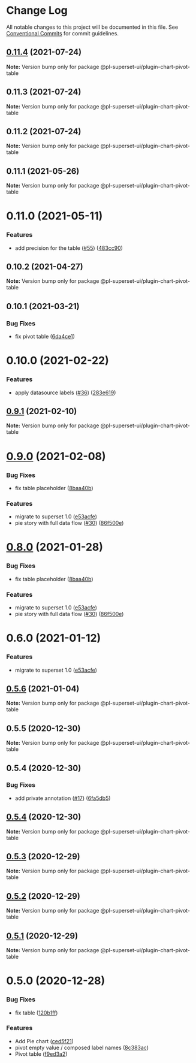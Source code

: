 # Change Log

All notable changes to this project will be documented in this file.
See [Conventional Commits](https://conventionalcommits.org) for commit guidelines.

## [0.11.4](https://github.com/behnamkvl/pl-superset-ui/compare/@pl-superset-ui/plugin-chart-pivot-table@0.11.3...@pl-superset-ui/plugin-chart-pivot-table@0.11.4) (2021-07-24)

**Note:** Version bump only for package @pl-superset-ui/plugin-chart-pivot-table





## 0.11.3 (2021-07-24)

**Note:** Version bump only for package @pl-superset-ui/plugin-chart-pivot-table





## 0.11.2 (2021-07-24)

**Note:** Version bump only for package @pl-superset-ui/plugin-chart-pivot-table





## 0.11.1 (2021-05-26)

**Note:** Version bump only for package @pl-superset-ui/plugin-chart-pivot-table





# 0.11.0 (2021-05-11)


### Features

* add precision for the table ([#55](https://github.com/behnamkvl/pl-superset-ui/issues/55)) ([483cc90](https://github.com/behnamkvl/pl-superset-ui/commit/483cc9007235abb3d20abef441c66a615b555e30))





## 0.10.2 (2021-04-27)

**Note:** Version bump only for package @pl-superset-ui/plugin-chart-pivot-table





## 0.10.1 (2021-03-21)


### Bug Fixes

* fix pivot table ([6da4ce1](https://github.com/behnamkvl/pl-superset-ui/commit/6da4ce1f6d4d2f825272db5cfe023116419b2559))





# 0.10.0 (2021-02-22)


### Features

* apply datasource labels ([#36](https://github.com/behnamkvl/pl-superset-ui/issues/36)) ([283e619](https://github.com/behnamkvl/pl-superset-ui/commit/283e6199e37af95606e1ad64e6d2533d35bf6343))





## [0.9.1](https://github.com/behnamkvl/pl-superset-ui/compare/@pl-superset-ui/plugin-chart-pivot-table@0.7.1...@pl-superset-ui/plugin-chart-pivot-table@0.9.1) (2021-02-10)

**Note:** Version bump only for package @pl-superset-ui/plugin-chart-pivot-table





# [0.9.0](https://github.com/behnamkvl/pl-superset-ui/compare/@pl-superset-ui/plugin-chart-pivot-table@0.8.0...@pl-superset-ui/plugin-chart-pivot-table@0.9.0) (2021-02-08)


### Bug Fixes

* fix table placeholder ([8baa40b](https://github.com/behnamkvl/pl-superset-ui/commit/8baa40bd3a8841866124ba1c6813bdbfb8b5608c))


### Features

* migrate to superset 1.0 ([e53acfe](https://github.com/behnamkvl/pl-superset-ui/commit/e53acfed93ee1f39fcd8a63b065b284ab513b692))
* pie story with full data flow ([#30](https://github.com/behnamkvl/pl-superset-ui/issues/30)) ([86f500e](https://github.com/behnamkvl/pl-superset-ui/commit/86f500ee3b59c90c564ca9a5eb6a5266eb10bbcb))





# [0.8.0](https://github.com/behnamkvl/pl-superset-ui/compare/@pl-superset-ui/plugin-chart-pivot-table@0.7.1...@pl-superset-ui/plugin-chart-pivot-table@0.8.0) (2021-01-28)


### Bug Fixes

* fix table placeholder ([8baa40b](https://github.com/behnamkvl/pl-superset-ui/commit/8baa40bd3a8841866124ba1c6813bdbfb8b5608c))


### Features

* migrate to superset 1.0 ([e53acfe](https://github.com/behnamkvl/pl-superset-ui/commit/e53acfed93ee1f39fcd8a63b065b284ab513b692))
* pie story with full data flow ([#30](https://github.com/behnamkvl/pl-superset-ui/issues/30)) ([86f500e](https://github.com/behnamkvl/pl-superset-ui/commit/86f500ee3b59c90c564ca9a5eb6a5266eb10bbcb))





# 0.6.0 (2021-01-12)


### Features

* migrate to superset 1.0 ([e53acfe](https://github.com/behnamkvl/pl-superset-ui/commit/e53acfed93ee1f39fcd8a63b065b284ab513b692))





## [0.5.6](https://github.com/behnamkvl/pl-superset-ui/compare/@pl-superset-ui/plugin-chart-pivot-table@0.5.5...@pl-superset-ui/plugin-chart-pivot-table@0.5.6) (2021-01-04)

**Note:** Version bump only for package @pl-superset-ui/plugin-chart-pivot-table





## 0.5.5 (2020-12-30)

**Note:** Version bump only for package @pl-superset-ui/plugin-chart-pivot-table





## 0.5.4 (2020-12-30)


### Bug Fixes

* add private annotation ([#17](https://github.com/behnamkvl/pl-superset-ui/issues/17)) ([6fa5db5](https://github.com/behnamkvl/pl-superset-ui/commit/6fa5db5cff10792d6f14eb82f30067c8dc3e2c71))





## [0.5.4](https://github.com/behnamkvl/pl-superset-ui/compare/@pl-superset-ui/plugin-chart-pivot-table@0.5.3...@pl-superset-ui/plugin-chart-pivot-table@0.5.4) (2020-12-30)

**Note:** Version bump only for package @pl-superset-ui/plugin-chart-pivot-table





## [0.5.3](https://github.com/behnamkvl/pl-superset-ui/compare/@pl-superset-ui/plugin-chart-pivot-table@0.5.2...@pl-superset-ui/plugin-chart-pivot-table@0.5.3) (2020-12-29)

**Note:** Version bump only for package @pl-superset-ui/plugin-chart-pivot-table





## [0.5.2](https://github.com/behnamkvl/pl-superset-ui/compare/@pl-superset-ui/plugin-chart-pivot-table@0.5.1...@pl-superset-ui/plugin-chart-pivot-table@0.5.2) (2020-12-29)

**Note:** Version bump only for package @pl-superset-ui/plugin-chart-pivot-table





## [0.5.1](https://github.com/behnamkvl/pl-superset-ui/compare/@pl-superset-ui/plugin-chart-pivot-table@0.5.0...@pl-superset-ui/plugin-chart-pivot-table@0.5.1) (2020-12-29)

**Note:** Version bump only for package @pl-superset-ui/plugin-chart-pivot-table





# 0.5.0 (2020-12-28)


### Bug Fixes

* fix table ([120b1ff](https://github.com/behnamkvl/pl-superset-ui/commit/120b1ffc83897eddcdad5a051deabedff1f8aff2))


### Features

* Add Pie chart ([ced5f21](https://github.com/behnamkvl/pl-superset-ui/commit/ced5f2185ddfec2003d0b88b42c075beea0f0cb2))
* pivot empty value / composed label names ([8c383ac](https://github.com/behnamkvl/pl-superset-ui/commit/8c383ac4305eabf1b6c71961e55717e980a208da))
* Pivot table ([f9ed3a2](https://github.com/behnamkvl/pl-superset-ui/commit/f9ed3a29eeff8e173e5f708e2278212651b11fbf))
